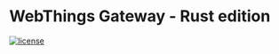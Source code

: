 # WebThings Gateway - Rust edition

[![license](https://img.shields.io/badge/license-MPL--2.0-blue.svg)](LICENSE)
